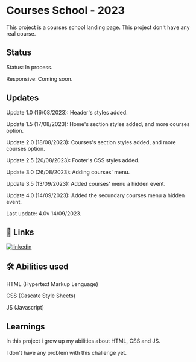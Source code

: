 
# Courses School - 2023

This project is a courses school landing page. This project don't have any real course.
## Status

Status: In process.

Responsive: Coming soon.

## Updates

Update 1.0 (16/08/2023): Header's styles added.

Update 1.5 (17/08/2023): Home's section styles added, and more courses option.

Update 2.0 (18/08/2023): Courses's section styles added, and more courses option.

Update 2.5 (20/08/2023): Footer's CSS styles added.

Update 3.0 (26/08/2023): Adding courses' menu.

Update 3.5 (13/09/2023): Added courses' menu a hidden event.

Update 4.0 (14/09/2023): Added the secundary courses menu a hidden event.

Last update: 4.0v 14/09/2023.

## 🔗 Links
[![linkedin](https://img.shields.io/badge/linkedin-0A66C2?style=for-the-badge&logo=linkedin&logoColor=white)](https://www.linkedin.com/in/wesllen-do-carmo-ara%C3%BAjo-0b1115276/)


## 🛠 Abilities used
HTML (Hypertext Markup Lenguage)

CSS (Cascate Style Sheets)

JS (Javascript)
## Learnings

In this project i grow up my abilities about HTML, CSS and JS.

I don't have any problem with this challenge yet.



